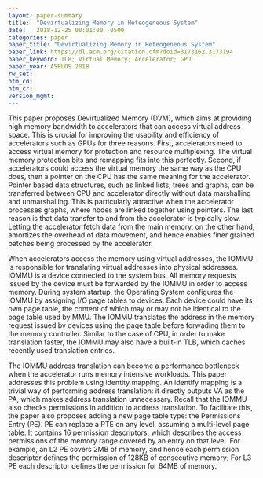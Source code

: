 ```yaml
---
layout: paper-summary
title:  "Devirtualizing Memory in Heteogeneous System"
date:   2018-12-25 00:01:00 -0500
categories: paper
paper_title: "Devirtualizing Memory in Heteogeneous System"
paper_link: https://dl.acm.org/citation.cfm?doid=3173162.3173194
paper_keyword: TLB; Virtual Memory; Accelerator; GPU
paper_year: ASPLOS 2018
rw_set: 
htm_cd: 
htm_cr: 
version_mgmt: 
---
```


This paper proposes Devirtualized Memory (DVM), which aims at providing high memory bandwidth to accelerators that
can access virtual address space. This is crucial for improving the usability and efficiency of accelerators 
such as GPUs for three reasons. First, accelerators need to access virtual memory for protection and resource 
multiplexing. The virtual memory protection bits and remapping fits into this perfectly. Second, if accelerators could 
access the virtual memory the same way as the CPU does, then a pointer on the CPU has the same meaning for the accelerator. 
Pointer based data structures, such as linked lists, trees and graphs, can be transferred between CPU and accelerator 
directly without data marshalling and unmarshalling. This is particularly attractive when the accelerator processes 
graphs, where nodes are linked together using pointers. The last reason is that data transfer to and from the accelerator
is typically slow. Letting the accelerator fetch data from the main memory, on the other hand, amortizes the overhead
of data movement, and hence enables finer grained batches being processed by the accelerator. 

When accelerators access the memory using virtual addresses, the IOMMU is responsible for translating virtual addresses
into physical addresses. IOMMU is a device connected to the system bus. All memory requests issued by the device must
be forwarded by the IOMMU in order to access memory. During system startup, the Operating System configures the IOMMU
by assigning I/O page tables to devices. Each device could have its own page table, the content of which may or may not be 
identical to the page table used by MMU. The IOMMU translates the address in the memory request issued by devices 
using the page table before forwading them to the memory controller. Similar to the case of CPU, in order to make 
translation faster, the IOMMU may also have a built-in TLB, which caches recently used translation entries. 

The IOMMU address translation can become a performance bottleneck when the accelerator runs memory intensive workloads. 
This paper addresses this problem using identity mapping. An identify mapping is a trivial way of performing address
translation: it directly outputs VA as the PA, which makes address translation unnecessary. Recall that the IOMMU also
checks permissions in addition to address translation. To facilitate this, the paper also proposes adding a new page 
table type: the Permissions Entry (PE). PE can replace a PTE on any level, assuming a multi-level page table. It contains
16 permission descriptors, which describes the access permissions of the memory range covered by an entry on that level. For
example, an L2 PE covers 2MB of memory, and hence each permission descriptor defines the permission of 128KB of consecutive 
memory; For L3 PE each descriptor defines the permission for 64MB of memory.
